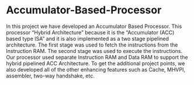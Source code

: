 # Accumulator-Based-Processor
In this project we have developed an Accumulator Based Processor. This processor “Hybrid Architecture” because it is the “Accumulator (ACC) based type ISA” and it is also implemented as a two stage pipelined architecture. The first stage was used to fetch the instructions from the Instruction RAM. The second stage was used to execute the instructions. Our processor used separate Instruction RAM and Data RAM to support the hybrid pipelined ACC Architecture. To get the additional project points, we also developed all of the other enhancing features such as Cache, MHVPI, assembler, two-way handshake, etc. 
